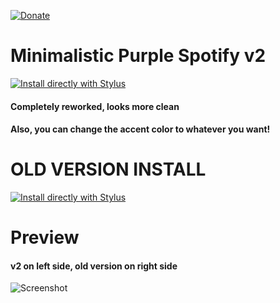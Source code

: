 [![Donate](https://img.shields.io/badge/Donate-PayPal-blue.svg)](https://www.paypal.me/davdiowo)

# __Minimalistic Purple Spotify v2__
[![Install directly with Stylus](https://img.shields.io/badge/Install%20directly%20with-Stylus-00adad.svg)](https://github.com/davdi1337/purplespotify/raw/main/new/minimalpurplespotifyv2.user.css)
#### Completely reworked, looks more clean
#### Also, you can change the accent color to whatever you want!

# __OLD VERSION INSTALL__
[![Install directly with Stylus](https://img.shields.io/badge/Install%20directly%20with-Stylus-00adad.svg)](https://github.com/davdi1337/purplespotify/raw/main/old/oldspotify.user.css)

# __Preview__
#### v2 on left side, old version on right side
![Screenshot](https://raw.githubusercontent.com/davdi1337/purplespotify/main/new/preview.png)
